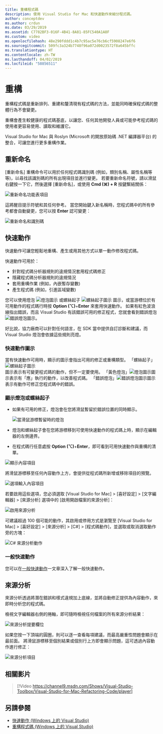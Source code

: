 ```yaml
---
title: 重構程式碼
description: 使用 Visual Studio for Mac 和快速動作來細分程式碼。
author: conceptdev
ms.author: crdun
ms.date: 03/29/2019
ms.assetid: C7782BF3-016F-4B41-8A81-85FC540A1A8F
ms.custom: video
ms.openlocfilehash: 48e290fddd1c4b7c95ac5e76cb6cf5908247e6f6
ms.sourcegitcommit: 509fc3a324b7748f96a072d0023572f8a645bffc
ms.translationtype: HT
ms.contentlocale: zh-TW
ms.lasthandoff: 04/02/2019
ms.locfileid: "58856511"
---
```

# <a name="refactoring"></a>重構

重構程式碼是重新排列、重建和釐清現有程式碼的方法，並能同時確保程式碼的整體行為不會變更。

重構會產生較健康的程式碼基底，以讓您、任何其他開發人員或可能參考程式碼的使用者更容易使用、讀取和維護它。

Visual Studio for Mac 與 Roslyn (Microsoft 的開放原始碼 .NET 編譯器平台) 的整合，可讓您進行更多重構作業。

## <a name="renaming"></a>重新命名

[重新命名] 重構命令可以用於任何程式碼識別碼 (例如，類別名稱、屬性名稱等等)，以尋找該識別碼的所有出現項目並進行變更。 若要重新命名符號，請以滑鼠右鍵按一下它，然後選擇 [重新命名]，或使用 **Cmd (⌘) + R** 按鍵繫結關係：

![重新命名功能表項目](media/refactoring-renaming1.png)

這將醒目提示符號和其任何參考。 當您開始鍵入新名稱時，您程式碼中的所有參考都會自動變更，您可以按 **Enter** 認可變更：

![重新命名和識別碼](media/refactoring-renaming2.png)

## <a name="quick-actions"></a>快速動作

快速動作可讓您輕鬆地重構、產生或用其他方式以單一動作修改程式碼。

快速動作可用於：

* 針對程式碼分析器規則的違規情況套用程式碼修正
* 隱藏程式碼分析器規則的違規情況
* 套用重構作業 (例如，內嵌暫存變數)
* 產生程式碼 (例如，引進區域變數)

您可以使用燈泡 ![燈泡圖示](media/quick-actions-light-bulb-icon.png) 或螺絲起子 ![螺絲起子圖示](media/quick-actions-screwdriver-icon.png) 圖示，或當游標位於有可用動作的程式碼行時按 **Option (⌥)**+**Enter** 來套用快速動作。 如果有紅色波浪線指出錯誤，而且 Visual Studio 有該錯誤可用的修正程式，您就會看到錯誤燈泡 ![錯誤燈泡圖示](media/quick-actions-error-light-bulb-icon.png)。

好比說，協力廠商可以針對任何語言，在 SDK 當中提供自訂診斷和建議，而 Visual Studio 燈泡會依據這些規則亮燈。

### <a name="quick-action-icons"></a>快速動作圖示
當有快速動作可用時，顯示的圖示會指出可用的修正或重構類型。 「螺絲起子」![螺絲起子圖示](media/quick-actions-screwdriver-icon.png)圖示表示有可變更程式碼的動作，但不一定要使用。 「黃色燈泡」![燈泡圖示](media/quick-actions-light-bulb-icon.png)圖示表示有「應」執行的動作，以改善程式碼。 「錯誤燈泡」![錯誤燈泡圖示](media/quick-actions-error-light-bulb-icon.png)圖示表示有動作可修正您程式碼中的錯誤。

### <a name="to-see-a-light-bulb-or-screwdriver"></a>顯示燈泡或螺絲起子

- 如果有可用的修正，燈泡會在您將滑鼠暫留於錯誤位置的同時顯示。

   ![當滑鼠游標暫留時的燈泡](media/refactoring-lightbulb-hover.png)

- 燈泡和螺絲起子會在您將游標移到可使用快速動作的程式碼上時，顯示在編輯器的左側邊界。

- 在程式碼行任意處按 **Option (⌥)**+**Enter**，即可看到可用快速動作與重構的清單。

![顯示內容項目](media/refactoring-context-action.png)

將滑鼠游標移至任何內容動作上方，會提供從程式碼所新增或移除項目的預覽。

![選項輸入內容項目](media/refactoring-image2a.png)

若要啟用這些選項，您必須選取 [Visual Studio for Mac] > [喜好設定] > [文字編輯器] > [來源分析] 選項中的 [啟用開啟檔案的來源分析]：

![啟用來源分析](media/refactoring-options.png)

可建議超過 100 個可能的動作，其啟用或停用方式是瀏覽至 [Visual Studio for Mac] > [喜好設定] > [來源分析] > [C#] > [程式碼動作]，並選取或取消選取動作旁的方塊：

![C# 來源分析動作](media/refactoring-image3a.png)

### <a name="common-quick-actions"></a>一般快速動作

您可以在[一般快速動作](/visualstudio/ide/common-quick-actions)一文章深入了解一般快速動作。

## <a name="source-analysis"></a>來源分析

來源分析透過將潛在錯誤和樣式違規加上底線，並將自動修正提供為內容動作，來即時分析您的程式碼。

檢視文字編輯器右側的捲軸，即可隨時檢視任何檔案的所有來源分析結果：

![來源分析提要欄位](media/refactoring-image4a.png)

如果您按一下頂端的圓圈，則可以逐一查看每項建議，而最高嚴重性問題會顯示在最前面。 將滑鼠游標移至個別結果或個別行上方即會顯示問題，這可透過內容動作進行修正：

![來源分析項目](media/refactoring-image5.png)

## <a name="related-video"></a>相關影片

> [!Video https://channel9.msdn.com/Shows/Visual-Studio-Toolbox/Visual-Studio-for-Mac-Refactoring-Code/player]

## <a name="see-also"></a>另請參閱

- [快速動作 (Windows 上的 Visual Studio)](/visualstudio/ide/quick-actions)
- [重構程式碼 (Windows 上的 Visual Studio)](/visualstudio/ide/refactoring-in-visual-studio)